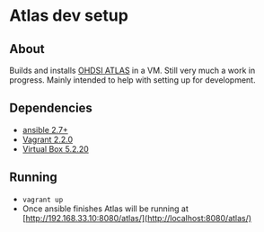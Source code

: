 # Atlas dev setup

## About 
Builds and installs [OHDSI ATLAS](https://www.ohdsi.org/atlas-a-unified-interface-for-the-ohdsi-tools/) in a VM. 
Still very much a work in progress. Mainly intended to help with setting up for development.

## Dependencies
* [ansible 2.7+](https://docs.ansible.com/ansible/latest/installation_guide/intro_installation.html)
* [Vagrant 2.2.0](https://www.vagrantup.com/intro/getting-started/install.html)
* [Virtual Box 5.2.20](https://www.vagrantup.com/intro/getting-started/install.html)

## Running
* `vagrant up`
* Once ansible finishes Atlas will be running at [http://192.168.33.10:8080/atlas/](http://localhost:8080/atlas/)

